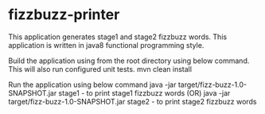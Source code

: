 # fizzbuzz-printer

This application generates stage1 and stage2 fizzbuzz words. This application is written in java8 functional programming style.

Build the application using from the root directory using below command. This will also run configured unit tests.
mvn clean install

Run the application using below command
java -jar target/fizz-buzz-1.0-SNAPSHOT.jar stage1     - to print stage1 fizzbuzz words
            (OR)
java -jar target/fizz-buzz-1.0-SNAPSHOT.jar stage2     - to print stage2 fizzbuzz words

